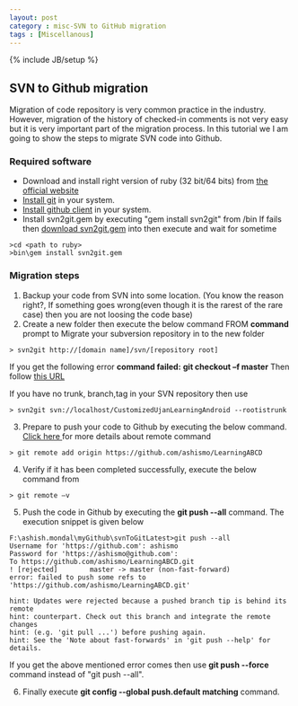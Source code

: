 ```yaml
---
layout: post
category : misc-SVN to GitHub migration
tags : [Miscellanous]
---
```

{% include JB/setup %}

## SVN to Github migration

Migration of code repository is very common practice in the industry. However, migration of the history of checked-in comments  is not very easy but it is very important part of the migration process. In this tutorial we I am going to show the steps to migrate SVN code into Github.

  
  
### Required software 


 * Download and install right version of ruby (32 bit/64 bits) from [the official website](http://rubyinstaller.org/downloads/)
 * [Install git](https://www.git-scm.com/download/win) in your system.
 * [Install github client](https://windows.github.com/) in your system.
 * Install svn2git.gem by executing "gem install svn2git" from <path to ruby>/bin
    If fails then [download svn2git.gem](https://rubygems.org/gems/svn2git/versions/2.3.2) into <path to ruby> then execute and wait for sometime

```
>cd <path to ruby>
>bin\gem install svn2git.gem
```

### Migration steps


1. Backup your code from SVN into some location. (You know the reason right?, If something goes wrong(even though it is the rarest of the rare case) then you are not loosing the code base)
2. Create a new folder then execute the below command FROM **command** prompt to Migrate your subversion repository in to the new folder

```
> svn2git http://[domain name]/svn/[repository root]
```
If you get the following error
		**command failed:**
		**git checkout –f master**
Then follow [this URL](https://github.com/nirvdrum/svn2git)
  
  		
If you have no trunk, branch,tag in your SVN repository then use 

```
> svn2git svn://localhost/CustomizedUjanLearningAndroid --rootistrunk
```

3. Prepare to push your code to Github by executing the below command. <a href="http://gitref.org/remotes/" target="_blank">Click here </a> for more details about remote command

```
> git remote add origin https://github.com/ashismo/LearningABCD
```

4. Verify if it has been completed successfully, execute the below command from 

```
> git remote –v
```

5. Push the code in Github by executing the **git push --all** command. The execution snippet is given below

```
F:\ashish.mondal\myGithub\svnToGitLatest>git push --all
Username for 'https://github.com': ashismo
Password for 'https://ashismo@github.com':
To https://github.com/ashismo/LearningABCD.git
! [rejected]        master -> master (non-fast-forward)
error: failed to push some refs to 'https://github.com/ashismo/LearningABCD.git'

hint: Updates were rejected because a pushed branch tip is behind its remote
hint: counterpart. Check out this branch and integrate the remote changes
hint: (e.g. 'git pull ...') before pushing again.
hint: See the 'Note about fast-forwards' in 'git push --help' for details.
```

If you get the above mentioned error comes then use **git push --force** command instead of "git push --all". 

6. Finally execute **git config --global push.default matching** command.
